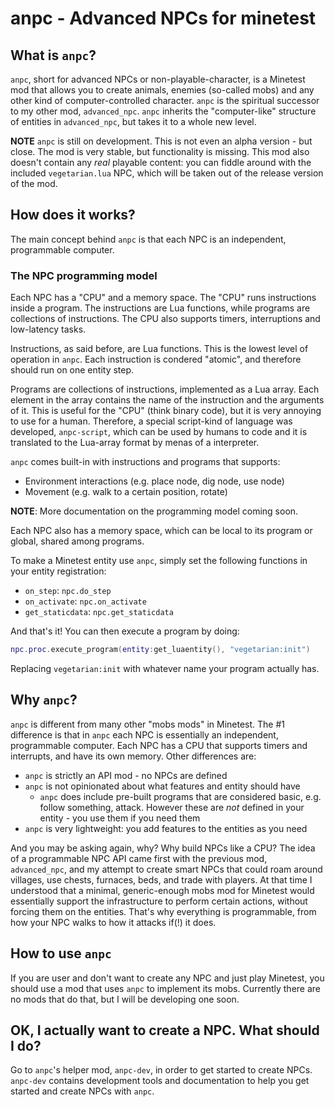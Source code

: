 # anpc - Advanced NPCs for minetest
## What is `anpc`?
`anpc`, short for advanced NPCs or non-playable-character, is a Minetest mod that allows you to create animals, enemies (so-called mobs) and any other kind of computer-controlled character. `anpc` is the spiritual successor to my other mod, `advanced_npc`. `anpc` inherits the "computer-like" structure of entities in `advanced_npc`, but takes it to a whole new level.

**NOTE** `anpc` is still on development. This is not even an alpha version - but close. The mod is very stable, but functionality is missing. This mod also doesn't contain any *real* playable content: you can fiddle around with the included `vegetarian.lua` NPC, which will be taken out of the release version of the mod.


## How does it works?
The main concept behind `anpc` is that each NPC is an independent, programmable computer. 

### The NPC programming model
Each NPC has a "CPU" and a memory space. The "CPU" runs instructions inside a program. The instructions are Lua functions, while programs are collections of instructions. The CPU also supports timers, interruptions and low-latency tasks.

Instructions, as said before, are Lua functions. This is the lowest level of operation in `anpc`. Each instruction is condered "atomic", and therefore should run on one entity step.

Programs are collections of instructions, implemented as a Lua array. Each element in the array contains the name of the instruction and the arguments of it. This is useful for the "CPU" (think binary code), but it is very annoying to use for a human. Therefore, a special script-kind of language was developed, `anpc-script`, which can be used by humans to code and it is translated to the Lua-array format by menas of a interpreter.

`anpc` comes built-in with instructions and programs that supports:
* Environment interactions (e.g. place node, dig node, use node)
* Movement (e.g. walk to a certain position, rotate)

**NOTE**: More documentation on the programming model coming soon.

Each NPC also has a memory space, which can be local to its program or global, shared among programs.

To make a Minetest entity use `anpc`, simply set the following functions in your entity registration:
* `on_step`: `npc.do_step`
* `on_activate`: `npc.on_activate`
* `get_staticdata`: `npc.get_staticdata`

And that's it! You can then execute a program by doing:
```lua
npc.proc.execute_program(entity:get_luaentity(), "vegetarian:init")
```

Replacing `vegetarian:init` with whatever name your program actually has.


## Why `anpc`?
`anpc` is different from many other "mobs mods" in Minetest. The #1 difference is that in `anpc` each NPC is essentially an independent, programmable computer. Each NPC has a CPU that supports timers and interrupts, and have its own memory. Other differences are:
* `anpc` is strictly an API mod - no NPCs are defined
* `anpc` is not opinionated about what features and entity should have
	* `anpc` does include pre-built programs that are considered basic, e.g. follow something, attack. However these are *not* defined in your entity - you use them if you need them
* `anpc` is very lightweight: you add features to the entities as you need

And you may be asking again, why? Why build NPCs like a CPU? The idea of a programmable NPC API came first with the previous mod, `advanced_npc`, and my attempt to create smart NPCs that could roam around villages, use chests, furnaces, beds, and trade with players. At that time I understood that a minimal, generic-enough mobs mod for Minetest would essentially support the infrastructure to perform certain actions, without forcing them on the entities. That's why everything is programmable, from how your NPC walks to how it attacks if(!) it does.


## How to use `anpc`
If you are user and don't want to create any NPC and just play Minetest, you should use a mod that uses `anpc` to implement its mobs. Currently there are no mods that do that, but I will be developing one soon.


## OK, I actually want to create a NPC. What should I do?
Go to `anpc`'s helper mod, `anpc-dev`, in order to get started to create NPCs. `anpc-dev` contains development tools and documentation to help you get started and create NPCs with `anpc`.
